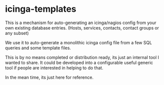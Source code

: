 # icinga-templates
This is a mechanism for auto-generating an icinga/nagios config from your own existing database entries. (Hosts, services, contacts, contact groups or any subset)

We use it to auto-generate a monolithic icinga config file from a few SQL queries and some template files.


This is by no means completed or distribution ready, its just an internal tool I wanted to share. It could be developed into a configurable useful generic tool if people are interested in helping to do that.

In the mean time, its just here for reference.
